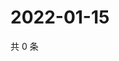 # 2022-01-15

共 0 条

<!-- BEGIN WEIBO -->
<!-- 最后更新时间 Sat Jan 15 2022 21:20:04 GMT+0800 (China Standard Time) -->

<!-- END WEIBO -->

